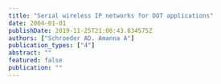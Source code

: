 ```yaml
---
title: "Serial wireless IP networks for DOT applications"
date: 2004-01-01
publishDate: 2019-11-25T21:06:43.834575Z
authors: ["Schroeder AD. Amanna A"]
publication_types: ["4"]
abstract: ""
featured: false
publication: ""
---
```


